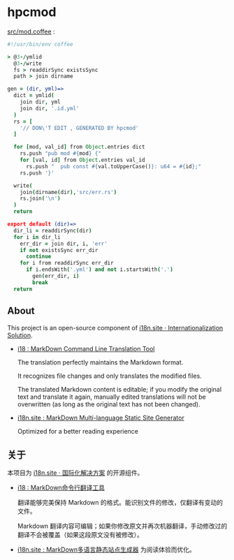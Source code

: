 # hpcmod

[src/mod.coffee](./src/mod.coffee) :

```coffee
#!/usr/bin/env coffee

> @3-/ymlid
  @3-/write
  fs > readdirSync existsSync
  path > join dirname

gen = (dir, yml)=>
  dict = ymlid(
    join dir, yml
    join dir, '.id.yml'
  )
  rs = [
    '// DON\'T EDIT , GENERATED BY hpcmod'
  ]

  for [mod, val_id] from Object.entries dict
    rs.push "pub mod #{mod} {"
    for [val, id] from Object.entries val_id
      rs.push "  pub const #{val.toUpperCase()}: u64 = #{id};"
    rs.push '}'

  write(
    join(dirname(dir),'src/err.rs')
    rs.join('\n')
  )
  return

export default (dir)=>
  dir_li = readdirSync(dir)
  for i in dir_li
    err_dir = join dir, i, 'err'
    if not existsSync err_dir
      continue
    for i from readdirSync err_dir
      if i.endsWith('.yml') and not i.startsWith('.')
        gen(err_dir, i)
        break
  return
```

## About

This project is an open-source component of [i18n.site ⋅ Internationalization Solution](https://i18n.site).

* [i18 : MarkDown Command Line Translation Tool](https://i18n.site/i18)

  The translation perfectly maintains the Markdown format.

  It recognizes file changes and only translates the modified files.

  The translated Markdown content is editable; if you modify the original text and translate it again, manually edited translations will not be overwritten (as long as the original text has not been changed).

* [i18n.site : MarkDown Multi-language Static Site Generator](https://i18n.site/i18n.site)

  Optimized for a better reading experience

## 关于

本项目为 [i18n.site ⋅ 国际化解决方案](https://i18n.site) 的开源组件。

* [i18 :  MarkDown命令行翻译工具](https://i18n.site/i18)

  翻译能够完美保持 Markdown 的格式。能识别文件的修改，仅翻译有变动的文件。

  Markdown 翻译内容可编辑；如果你修改原文并再次机器翻译，手动修改过的翻译不会被覆盖（如果这段原文没有被修改）。

* [i18n.site : MarkDown多语言静态站点生成器](https://i18n.site/i18n.site) 为阅读体验而优化。
